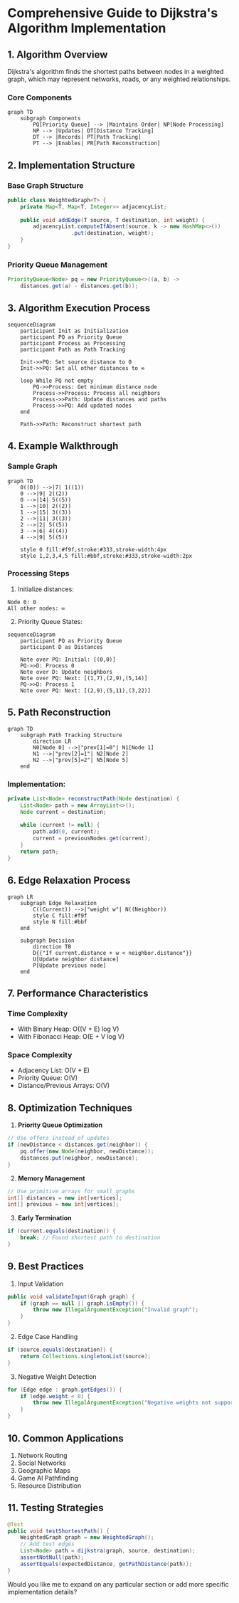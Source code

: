 # Comprehensive Guide to Dijkstra's Algorithm Implementation

## 1. Algorithm Overview

Dijkstra's algorithm finds the shortest paths between nodes in a weighted graph, which may represent networks, roads, or any weighted relationships.

### Core Components
```mermaid
graph TD
    subgraph Components
        PQ[Priority Queue] --> |Maintains Order| NP[Node Processing]
        NP --> |Updates| DT[Distance Tracking]
        DT --> |Records| PT[Path Tracking]
        PT --> |Enables| PR[Path Reconstruction]
```

## 2. Implementation Structure

### Base Graph Structure
```java
public class WeightedGraph<T> {
    private Map<T, Map<T, Integer>> adjacencyList;
    
    public void addEdge(T source, T destination, int weight) {
        adjacencyList.computeIfAbsent(source, k -> new HashMap<>())
                    .put(destination, weight);
    }
}
```

### Priority Queue Management
```java
PriorityQueue<Node> pq = new PriorityQueue<>((a, b) -> 
    distances.get(a) - distances.get(b));
```

## 3. Algorithm Execution Process

```mermaid
sequenceDiagram
    participant Init as Initialization
    participant PQ as Priority Queue
    participant Process as Processing
    participant Path as Path Tracking
    
    Init->>PQ: Set source distance to 0
    Init->>PQ: Set all other distances to ∞
    
    loop While PQ not empty
        PQ->>Process: Get minimum distance node
        Process->>Process: Process all neighbors
        Process->>Path: Update distances and paths
        Process->>PQ: Add updated nodes
    end
    
    Path->>Path: Reconstruct shortest path
```

## 4. Example Walkthrough

### Sample Graph
```mermaid
graph TD
    0((0)) -->|7| 1((1))
    0 -->|9| 2((2))
    0 -->|14| 5((5))
    1 -->|10| 2((2))
    1 -->|15| 3((3))
    2 -->|11| 3((3))
    2 -->|2| 5((5))
    3 -->|6| 4((4))
    4 -->|9| 5((5))

    style 0 fill:#f9f,stroke:#333,stroke-width:4px
    style 1,2,3,4,5 fill:#bbf,stroke:#333,stroke-width:2px
```

### Processing Steps
1. Initialize distances:
```
Node 0: 0
All other nodes: ∞
```

2. Priority Queue States:
```mermaid
sequenceDiagram
    participant PQ as Priority Queue
    participant D as Distances
    
    Note over PQ: Initial: [(0,0)]
    PQ->>D: Process 0
    Note over D: Update neighbors
    Note over PQ: Next: [(1,7),(2,9),(5,14)]
    PQ->>D: Process 1
    Note over PQ: Next: [(2,9),(5,11),(3,22)]
```

## 5. Path Reconstruction

```mermaid
graph TD
    subgraph Path Tracking Structure
        direction LR
        N0[Node 0] -->|"prev[1]=0"| N1[Node 1]
        N1 -->|"prev[2]=1"| N2[Node 2]
        N2 -->|"prev[5]=2"| N5[Node 5]
    end
```

### Implementation:
```java
private List<Node> reconstructPath(Node destination) {
    List<Node> path = new ArrayList<>();
    Node current = destination;
    
    while (current != null) {
        path.add(0, current);
        current = previousNodes.get(current);
    }
    return path;
}
```

## 6. Edge Relaxation Process

```mermaid
graph LR
    subgraph Edge Relaxation
        C((Current)) -->|"weight w"| N((Neighbor))
        style C fill:#f9f
        style N fill:#bbf
    end
    
    subgraph Decision
        direction TB
        D{{"If current.distance + w < neighbor.distance"}}
        U[Update neighbor distance]
        P[Update previous node]
    end
```

## 7. Performance Characteristics

### Time Complexity
- With Binary Heap: O((V + E) log V)
- With Fibonacci Heap: O(E + V log V)

### Space Complexity
- Adjacency List: O(V + E)
- Priority Queue: O(V)
- Distance/Previous Arrays: O(V)

## 8. Optimization Techniques

1. **Priority Queue Optimization**
```java
// Use offers instead of updates
if (newDistance < distances.get(neighbor)) {
    pq.offer(new Node(neighbor, newDistance));
    distances.put(neighbor, newDistance);
}
```

2. **Memory Management**
```java
// Use primitive arrays for small graphs
int[] distances = new int[vertices];
int[] previous = new int[vertices];
```

3. **Early Termination**
```java
if (current.equals(destination)) {
    break; // Found shortest path to destination
}
```

## 9. Best Practices

1. Input Validation
```java
public void validateInput(Graph graph) {
    if (graph == null || graph.isEmpty()) {
        throw new IllegalArgumentException("Invalid graph");
    }
}
```

2. Edge Case Handling
```java
if (source.equals(destination)) {
    return Collections.singletonList(source);
}
```

3. Negative Weight Detection
```java
for (Edge edge : graph.getEdges()) {
    if (edge.weight < 0) {
        throw new IllegalArgumentException("Negative weights not supported");
    }
}
```

## 10. Common Applications

1. Network Routing
2. Social Networks
3. Geographic Maps
4. Game AI Pathfinding
5. Resource Distribution

## 11. Testing Strategies

```java
@Test
public void testShortestPath() {
    WeightedGraph graph = new WeightedGraph();
    // Add test edges
    List<Node> path = dijkstra(graph, source, destination);
    assertNotNull(path);
    assertEquals(expectedDistance, getPathDistance(path));
}
```

Would you like me to expand on any particular section or add more specific implementation details?